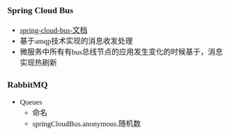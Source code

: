 <span  style="font-family: Simsun,serif; font-size: 17px; ">

### Spring Cloud Bus

- [spring-cloud-bus-文档](https://spring.io/projects/spring-cloud-bus)
- 基于amqp技术实现的消息收发处理
- 微服务中所有有bus总线节点的应用发生变化的时候基于，消息实现热刷新

### RabbitMQ

- Queues
    - 命名
    - springCloudBus.anonymous.随机数

</span>